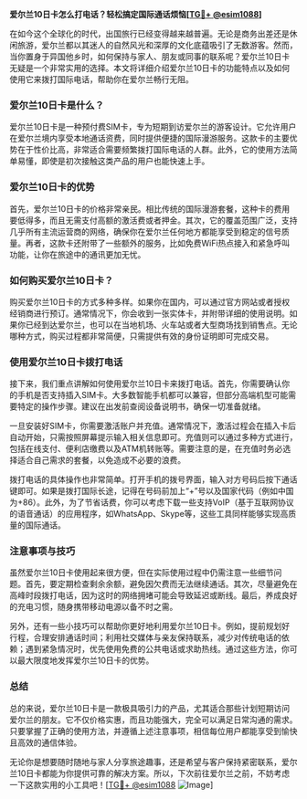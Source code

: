 **爱尔兰10日卡怎么打电话？轻松搞定国际通话烦恼[[TG💪+ @esim1088](https://t.me/s/esim1088)]**

在如今这个全球化的时代，出国旅行已经变得越来越普遍。无论是商务出差还是休闲旅游，爱尔兰都以其迷人的自然风光和深厚的文化底蕴吸引了无数游客。然而，当你置身于异国他乡时，如何保持与家人、朋友或同事的联系呢？爱尔兰10日卡无疑是一个非常实用的选择。本文将详细介绍爱尔兰10日卡的功能特点以及如何使用它来拨打国际电话，帮助你在爱尔兰畅行无阻。

### 爱尔兰10日卡是什么？

爱尔兰10日卡是一种预付费SIM卡，专为短期到访爱尔兰的游客设计。它允许用户在爱尔兰境内享受本地通话资费，同时提供便捷的国际漫游服务。这款卡的主要优势在于性价比高，非常适合需要频繁拨打国际电话的人群。此外，它的使用方法简单易懂，即使是初次接触这类产品的用户也能快速上手。

### 爱尔兰10日卡的优势

首先，爱尔兰10日卡的价格非常亲民。相比传统的国际漫游套餐，这种卡的费用要低得多，而且无需支付高额的激活费或者押金。其次，它的覆盖范围广泛，支持几乎所有主流运营商的网络，确保你在爱尔兰任何地方都能享受到稳定的信号质量。再者，这款卡还附带了一些额外的服务，比如免费WiFi热点接入和紧急呼叫功能，让你在旅途中的通讯更加无忧。

### 如何购买爱尔兰10日卡？

购买爱尔兰10日卡的方式多种多样。如果你在国内，可以通过官方网站或者授权经销商进行预订。通常情况下，你会收到一张实体卡，并附带详细的使用说明。如果你已经到达爱尔兰，也可以在当地机场、火车站或者大型商场找到销售点。无论哪种方式，购买过程都非常简便，只需提供有效的身份证明即可完成交易。

### 使用爱尔兰10日卡拨打电话

接下来，我们重点讲解如何使用爱尔兰10日卡来拨打电话。首先，你需要确认你的手机是否支持插入SIM卡。大多数智能手机都可以兼容，但部分高端机型可能需要特定的操作步骤。建议在出发前查阅设备说明书，确保一切准备就绪。

一旦安装好SIM卡，你需要激活账户并充值。通常情况下，激活过程会在插入卡后自动开始，只需按照屏幕提示输入相关信息即可。充值则可以通过多种方式进行，包括在线支付、便利店缴费以及ATM机转账等。需要注意的是，在充值时务必选择适合自己需求的套餐，以免造成不必要的浪费。

拨打电话的具体操作也非常简单。打开手机的拨号界面，输入对方号码后按下通话键即可。如果是拨打国际长途，记得在号码前加上“+”号以及国家代码（例如中国为+86）。此外，为了节省话费，你可以考虑下载一些支持VoIP（基于互联网协议的语音通话）的应用程序，如WhatsApp、Skype等，这些工具同样能够实现高质量的国际通话。

### 注意事项与技巧

虽然爱尔兰10日卡使用起来很方便，但在实际使用过程中仍需注意一些细节问题。首先，要定期检查剩余余额，避免因欠费而无法继续通话。其次，尽量避免在高峰时段拨打电话，因为这时的网络拥堵可能会导致延迟或断线。最后，养成良好的充电习惯，随身携带移动电源以备不时之需。

另外，还有一些小技巧可以帮助你更好地利用爱尔兰10日卡。例如，提前规划好行程，合理安排通话时间；利用社交媒体与亲友保持联系，减少对传统电话的依赖；遇到紧急情况时，优先使用免费的公共电话或求助热线。通过这些方法，你可以最大限度地发挥爱尔兰10日卡的优势。

### 总结

总的来说，爱尔兰10日卡是一款极具吸引力的产品，尤其适合那些计划短期访问爱尔兰的朋友。它不仅价格实惠，而且功能强大，完全可以满足日常沟通的需求。只要掌握了正确的使用方法，并遵循上述注意事项，相信每位用户都能享受到愉快且高效的通信体验。

无论你是想要随时随地与家人分享旅途趣事，还是希望与客户保持紧密联系，爱尔兰10日卡都能为你提供可靠的解决方案。所以，下次前往爱尔兰之前，不妨考虑一下这款实用的小工具吧！[[TG💪+ @esim1088](https://t.me/s/esim1088) ![Image](https://i.postimg.cc/4NQfJmqS/Snipaste-2025-05-13-00-14-12.png)]